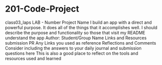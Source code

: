 # 201-Code-Project
class03_laps
LAB - Number
Project Name
I build an app with a direct and powerful purpose. It does all of the things that it accomplishes well. I should describe the purpose and functionality so those that visit my README understand the app
Author: Student/Group Name
Links and Resources
submission PR
Any Links you used as reference
Reflections and Comments
Consider including the answers to your daily journal and submission questions here
This is also a good place to reflect on the tools and resources used and learned